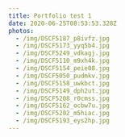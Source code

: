 ```yaml
---
title: Portfolio test 1
date: 2020-06-25T08:53:53.328Z
photos:
  - /img/DSCF5187_p8ivfz.jpg
  - /img/DSCF5173_yyq5b4.jpg
  - /img/DSCF5249_vdkagj.jpg
  - /img/DSCF5110_m9xh4k.jpg
  - /img/DSCF5154_peie08.jpg
  - /img/DSCF5050_pudmkv.jpg
  - /img/DSCF5158_uwkbct.jpg
  - /img/DSCF5149_dph2ut.jpg
  - /img/DSCF5208_r0cmss.jpg
  - /img/DSCF5162_ocbw7u.jpg
  - /img/DSCF5202_m5hiac.jpg
  - /img/DSCF5193_eys2hp.jpg
---
```

